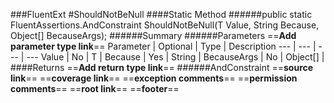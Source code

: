 ###FluentExt
#ShouldNotBeNull
####Static Method
######public static FluentAssertions.AndConstraint<ObjectAssertions> ShouldNotBeNull(T Value, String Because, Object[] BecauseArgs);
######Summary
######Parameters
==__Add parameter type link__==
Parameter | Optional | Type | Description
 ---  |  ---  |  ---  |  --- 
Value | No | T | 
Because | Yes | String | 
BecauseArgs | No | Object[] | 
####Returns
==__Add return type link__==
######AndConstraint<ObjectAssertions>
==__source link__==
==__coverage link__==
==__exception comments__==
==__permission comments__==
==__root link__==
==__footer__==
